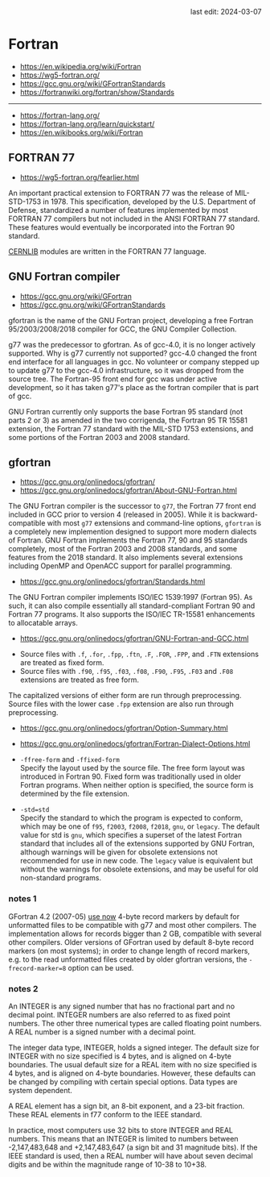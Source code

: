 <p align="right">last edit: 2024-03-07</p>

# Fortran
* https://en.wikipedia.org/wiki/Fortran
* https://wg5-fortran.org/
* https://gcc.gnu.org/wiki/GFortranStandards
* https://fortranwiki.org/fortran/show/Standards

---

* https://fortran-lang.org/
* https://fortran-lang.org/learn/quickstart/
* https://en.wikibooks.org/wiki/Fortran

## FORTRAN 77
* https://wg5-fortran.org/fearlier.html

An important practical extension to FORTRAN 77 was the release of MIL-STD-1753
in 1978. This specification, developed by the U.S. Department of Defense,
standardized a number of features implemented by most FORTRAN 77 compilers but
not included in the ANSI FORTRAN 77 standard. These features would eventually be
incorporated into the Fortran 90 standard.

[CERNLIB](https://en.wikipedia.org/wiki/CERN_Program_Library) modules are
written in the FORTRAN 77 language.

## GNU Fortran compiler
* https://gcc.gnu.org/wiki/GFortran
* https://gcc.gnu.org/wiki/GFortranStandards

gfortran is the name of the GNU Fortran project, developing a free Fortran
95/2003/2008/2018 compiler for GCC, the GNU Compiler Collection.

g77 was the predecessor to gfortran. As of gcc-4.0, it is no longer actively
supported. Why is g77 currently not supported? gcc-4.0 changed the front end
interface for all languages in gcc. No volunteer or company stepped up to update
g77 to the gcc-4.0 infrastructure, so it was dropped from the source tree. The
Fortran-95 front end for gcc was under active development, so it has taken g77's
place as the fortran compiler that is part of gcc.

GNU Fortran currently only supports the base Fortran 95 standard (not parts 2 or
3) as amended in the two corrigenda, the Fortran 95 TR 15581 extension, the
Fortran 77 standard with the MIL-STD 1753 extensions, and some portions of the
Fortran 2003 and 2008 standard.

## gfortran
* https://gcc.gnu.org/onlinedocs/gfortran/
* https://gcc.gnu.org/onlinedocs/gfortran/About-GNU-Fortran.html

The GNU Fortran compiler is the successor to `g77`, the Fortran 77 front end
included in GCC prior to version 4 (released in 2005). While it is
backward-compatible with most `g77` extensions and command-line options,
`gfortran` is a completely new implemention designed to support more modern
dialects of Fortran. GNU Fortran implements the Fortran 77, 90 and 95 standards
completely, most of the Fortran 2003 and 2008 standards, and some features from
the 2018 standard. It also implements several extensions including OpenMP and
OpenACC support for parallel programming.

* https://gcc.gnu.org/onlinedocs/gfortran/Standards.html

The GNU Fortran compiler implements ISO/IEC 1539:1997 (Fortran 95). As such, it
can also compile essentially all standard-compliant Fortran 90 and Fortran 77
programs. It also supports the ISO/IEC TR-15581 enhancements to allocatable
arrays.

* https://gcc.gnu.org/onlinedocs/gfortran/GNU-Fortran-and-GCC.html

- Source files with `.f`, `.for`, `.fpp`, `.ftn`, `.F`, `.FOR`, `.FPP`, and
`.FTN` extensions are treated as fixed form.
- Source files with `.f90`, `.f95`, `.f03`, `.f08`, `.F90`, `.F95`, `.F03` and
`.F08` extensions are treated as free form.

The capitalized versions of either form are run through preprocessing. Source
files with the lower case `.fpp` extension are also run through preprocessing.

* https://gcc.gnu.org/onlinedocs/gfortran/Option-Summary.html
* https://gcc.gnu.org/onlinedocs/gfortran/Fortran-Dialect-Options.html

* `-ffree-form` and `-ffixed-form`<br />
Specify the layout used by the source file. The free form layout was introduced
in Fortran 90. Fixed form was traditionally used in older Fortran programs. When
neither option is specified, the source form is determined by the file
extension.

* `-std=std`<br />
Specify the standard to which the program is expected to conform, which may be
one of `f95`, `f2003`, `f2008`, `f2018`, `gnu`, or `legacy`. The default value
for std is `gnu`, which specifies a superset of the latest Fortran standard that
includes all of the extensions supported by GNU Fortran, although warnings will
be given for obsolete extensions not recommended for use in new code. The
`legacy` value is equivalent but without the warnings for obsolete extensions,
and may be useful for old non-standard programs.

### notes 1
GFortran 4.2 (2007-05) [use
now](https://gcc.gnu.org/wiki/GFortran/News#gfortran_4.2) 4-byte record markers
by default for unformatted files to be compatible with g77 and most other
compilers. The implementation allows for records bigger than 2 GB, compatible
with several other compilers. Older versions of GFortran used by default 8-byte
record markers (on most systems); in order to change length of record markers,
e.g. to the read unformatted files created by older gfortran versions, the
`-frecord-marker=8` option can be used.


### notes 2
An INTEGER is any signed number that has no fractional part and no decimal
point. INTEGER numbers are also referred to as fixed point numbers. The other
three numerical types are called floating point numbers. A REAL number is a
signed number with a decimal point.

The integer data type, INTEGER, holds a signed integer. The default size for
INTEGER with no size specified is 4 bytes, and is aligned on 4-byte boundaries.
The usual default size for a REAL item with no size specified is 4 bytes, and is
aligned on 4-byte boundaries. However, these defaults can be changed by
compiling with certain special options. Data types are system dependent.

A REAL element has a sign bit, an 8-bit exponent, and a 23-bit fraction. These
REAL elements in f77 conform to the IEEE standard.

In practice, most computers use 32 bits to store INTEGER and REAL numbers. This
means that an INTEGER is limited to numbers between -2,147,483,648 and
+2,147,483,647 (a sign bit and 31 magnitude bits). If the IEEE standard is used,
then a REAL number will have about seven decimal digits and be within the
magnitude range of 10-38 to 10+38.
